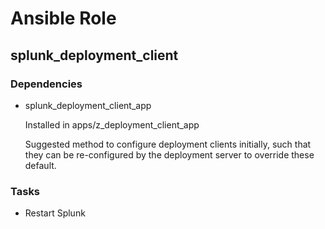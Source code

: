 Ansible Role
========================

splunk_deployment_client
------------------------

### Dependencies

*   splunk_deployment_client_app

    Installed in apps/z_deployment_client_app

    Suggested method to configure deployment clients initially, such that
    they can be re-configured by the deployment server to override these
    default.

### Tasks

*   Restart Splunk

